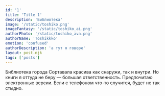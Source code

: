 ```yaml
---
id: '1'
title: 'Title 1'
description: 'Библиотека'
image: '/static/toshiko.png'
imageFantasy: '/static/toshiko_ai.png'
authorPhoto: '/static/toshiko_ava.png'
authorName: 'Toshikkko'
emotion: 'confused'
authorDescription: 'а тут я говорю'
layout: post.njk
tags: ['posts']
---
```


Библиотека города Сортавала красива как снаружи, так и внутри. Но книги я оттуда не беру — большая ответственность. Предпочитаю электронные версии. Если с телефоном что-то случится, будет не так стыдно.

